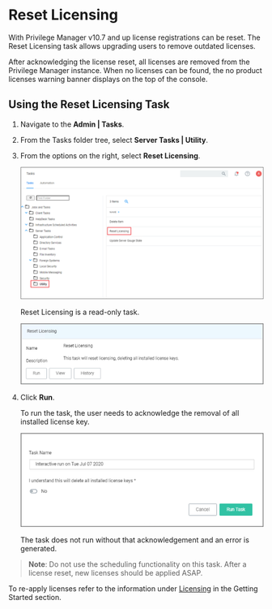 [title]: # (Reset Licensing)
[tags]: # (server utility tasks)
[priority]: # (6002)
# Reset Licensing

With Privilege Manager v10.7 and up license registrations can be reset. The Reset Licensing task allows upgrading users to remove outdated licenses.

After acknowledging the license reset, all licenses are removed from the Privilege Manager instance. When no licenses can be found, the no product licenses warning banner displays on the top of the console.

## Using the Reset Licensing Task

1. Navigate to the __Admin | Tasks__.
1. From the Tasks folder tree, select __Server Tasks | Utility__.
1. From the options on the right, select __Reset Licensing__.

   ![Select Reset Licensing](images/reset/license-1.png "Select Reset Licensing")

   Reset Licensing is a read-only task.

   ![Reset Licensing task](images/reset/license-2.png "[Reset Licensing task")
1. Click __Run__.

   To run the task, the user needs to acknowledge the removal of all installed license key.

   ![Select acknowledgement](images/reset/license-3.png "Acknowledge that all licenses will be removed")

   The task does not run without that acknowledgement and an error is generated.

>**Note**: Do not use the scheduling functionality on this task. After a license reset, new licenses should be applied ASAP.

To re-apply licenses refer to the information under [Licensing](../../getting-started/licenses.md) in the Getting Started section.
